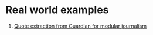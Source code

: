 # Real world examples

1. [Quote extraction from Guardian for modular journalism](https://github.com/JournalismAI-2021-Quotes/quote-extraction)
